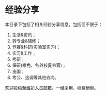 # 经验分享

本目录下包括了相关经验分享信息，包括但不限于：

1. 生活&资讯；
2. 转专业&辅修；
3. 竞赛&科研(实验室实习)；
4. 实习&工作；
5. 考研；
6. 保研(推免、各外校夏令营)；
7. 出国；
8. 考公、选调等其他去向。

欢迎投稿至[维护人员邮箱](mailto:emanual20@foxmail.com)，一经采用，稿费酬谢。
